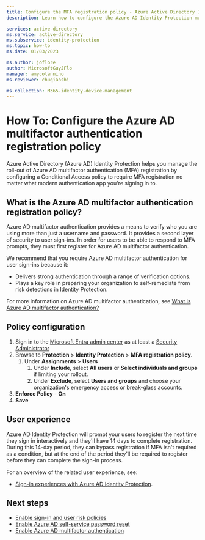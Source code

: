 ```yaml
---
title: Configure the MFA registration policy - Azure Active Directory Identity Protection
description: Learn how to configure the Azure AD Identity Protection multifactor authentication registration policy.

services: active-directory
ms.service: active-directory
ms.subservice: identity-protection
ms.topic: how-to
ms.date: 01/03/2023

ms.author: joflore
author: MicrosoftGuyJFlo
manager: amycolannino
ms.reviewer: chuqiaoshi

ms.collection: M365-identity-device-management
---
```

# How To: Configure the Azure AD multifactor authentication registration policy

Azure Active Directory (Azure AD) Identity Protection helps you manage the roll-out of Azure AD multifactor authentication (MFA) registration by configuring a Conditional Access policy to require MFA registration no matter what modern authentication app you're signing in to.

## What is the Azure AD multifactor authentication registration policy?

Azure AD multifactor authentication provides a means to verify who you are using more than just a username and password. It provides a second layer of security to user sign-ins. In order for users to be able to respond to MFA prompts, they must first register for Azure AD multifactor authentication.

We recommend that you require Azure AD multifactor authentication for user sign-ins because it:

- Delivers strong authentication through a range of verification options.
- Plays a key role in preparing your organization to self-remediate from risk detections in Identity Protection.

For more information on Azure AD multifactor authentication, see [What is Azure AD multifactor authentication?](../authentication/howto-mfa-getstarted.md)

## Policy configuration

1. Sign in to the [Microsoft Entra admin center](https://entra.microsoft.com) as at least a [Security Administrator](../roles/permissions-reference.md#security-administrator)
1. Browse to **Protection** > **Identity Protection** > **MFA registration policy**.
   1. Under **Assignments** > **Users**
      1. Under **Include**, select **All users** or **Select individuals and groups** if limiting your rollout.
      1. Under **Exclude**, select **Users and groups** and choose your organization's emergency access or break-glass accounts. 
1. **Enforce Policy** - **On**
1. **Save**

## User experience

Azure AD Identity Protection will prompt your users to register the next time they sign in interactively and they'll have 14 days to complete registration. During this 14-day period, they can bypass registration if MFA isn't required as a condition, but at the end of the period they'll be required to register before they can complete the sign-in process.

For an overview of the related user experience, see:

- [Sign-in experiences with Azure AD Identity Protection](concept-identity-protection-user-experience.md).  

## Next steps

- [Enable sign-in and user risk policies](howto-identity-protection-configure-risk-policies.md)
- [Enable Azure AD self-service password reset](../authentication/howto-sspr-deployment.md)
- [Enable Azure AD multifactor authentication](../authentication/howto-mfa-getstarted.md)
